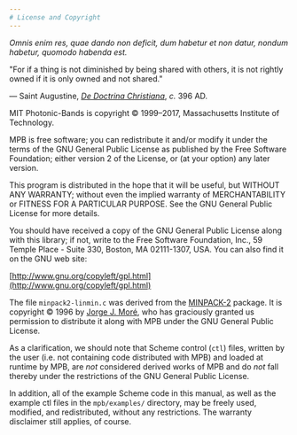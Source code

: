 ```yaml
---
# License and Copyright
---
```


*Omnis enim res, quae dando non deficit, dum habetur et non datur, nondum habetur, quomodo habenda est.*

"For if a thing is not diminished by being shared with others, it is not rightly owned if it is only owned and not shared."

&mdash; Saint Augustine, [*De Doctrina Christiana*](http://www.ccel.org/a/augustine/doctrine/doctrine.html), *c.* 396 AD.

MIT Photonic-Bands is copyright © 1999–2017, Massachusetts Institute of Technology.

MPB is free software; you can redistribute it and/or modify it under the terms of the GNU General Public License as published by the Free Software Foundation; either version 2 of the License, or (at your option) any later version.

This program is distributed in the hope that it will be useful, but WITHOUT ANY WARRANTY; without even the implied warranty of MERCHANTABILITY or FITNESS FOR A PARTICULAR PURPOSE. See the GNU General Public License for more details.

You should have received a copy of the GNU General Public License along with this library; if not, write to the Free Software Foundation, Inc., 59 Temple Place - Suite 330, Boston, MA 02111-1307, USA. You can also find it on the GNU web site:


[http://www.gnu.org/copyleft/gpl.html](http://www.gnu.org/copyleft/gpl.html)

The file `minpack2-linmin.c` was derived from the [MINPACK-2](ftp://info.mcs.anl.gov/pub/MINPACK-2/) package. It is copyright © 1996 by [Jorge J. Moré](http://www-unix.mcs.anl.gov/~more/), who has graciously granted us permission to distribute it along with MPB under the GNU General Public License.

As a clarification, we should note that Scheme control (`ctl`) files, written by the user (i.e. not containing code distributed with MPB) and loaded at runtime by MPB, are *not* considered derived works of MPB and do *not* fall thereby under the restrictions of the GNU General Public License.

In addition, all of the example Scheme code in this manual, as well as the example ctl files in the `mpb/examples/` directory, may be freely used, modified, and redistributed, without any restrictions. The warranty disclaimer still applies, of course.